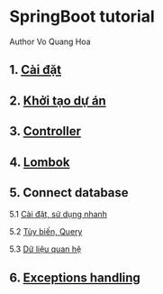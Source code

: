 # SpringBoot tutorial
Author Vo Quang Hoa

## 1. [Cài đặt](Setup.md)
## 2. [Khởi tạo dự án](Init.md)
## 3. [Controller](Controllers.md)
## 4. [Lombok](Lombok.md)

## 5. Connect database

5.1 [Cài đặt, sử dụng nhanh](Database-1.md)

5.2 [Tùy biến, Query](Database-2.md)

5.3 [Dữ liệu quan hệ](Database-3.md)

## 6. [Exceptions handling](Exceptions.md)